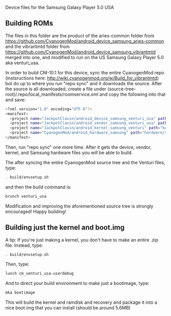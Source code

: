 Device files for the Samsung Galaxy Player 5.0 USA

## Building ROMs

The files in this folder are the product of the aries-common folder from https://github.com/CyanogenMod/android_device_samsung_aries-common
and the vibrantmtd folder from https://github.com/CyanogenMod/android_device_samsung_vibrantmtd merged into one, and modified to run on the
US Samsung Galaxy Player 5.0 aka venturi_usa.

In order to build CM-10.1 for this device, sync the entire CyanogenMod repo (instsructions here: http://wiki.cyanogenmod.org/w/Build_for_vibrantmtd) but do up to where you run "repo sync" and it downloads the source. After the source is all downloaded, create a file under (source-tree-root)/.repo/local_manifests/roomservice.xml and copy the following into that and save:

```bash
<?xml version="1.0" encoding="UTF-8"?>
<manifest>
  <project name="JackpotClavin/android_device_samsung_venturi_usa" path="device/samsung/venturi_usa" remote="github" />
  <project name="JackpotClavin/android_vendor_samsung_venturi_usa" path="vendor/samsung/venturi_usa" remote="github" />
  <project name="JackpotClavin/android_kernel_samsung_venturi" path="kernel/samsung/venturi" remote="github" />
  <project name="CyanogenMod/android_hardware_samsung" path="hardware/samsung" remote="github" />
</manifest>
```

Then, run "repo sync" one more time. After it gets the device, vendor, kernel, and Samsung hardware files you will be able to build.

The after syncing the entire CyanogenMod source tree and the Venturi files, type:

```bash
. build/envsetup.sh
```

and then the build command is:
```bash
brunch venturi_usa
```

Modification and improving the aforementioned source tree is strongly encouraged! Happy building!

## Building just the kernel and boot.img

A tip: If you're just making a kernel, you don't have to make an entire .zip file. Instead, type:

```bash
. build/envsetup.sh
```

Then, type:

```bash
lunch cm_venturi_usa-userdebug
```

And to direct your build environment to make just a bootimage, type:

```bash
mka bootimage
```

This will build the kernel and ramdisk and recovery and package it into a nice boot.img that you can install (should be around 5.6MB)
